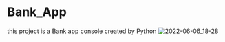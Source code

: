# Bank_App
this project is a Bank app console created by Python
![2022-06-06_18-28](https://user-images.githubusercontent.com/96800858/172213686-8c01ee0b-9b04-4718-a9c2-0cbbb0aeda92.png)
